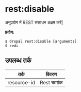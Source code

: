 # rest:disable
अनुप्रयोग में REST संसाधन अक्षम करें|

**प्रयोग:**
```
$ drupal rest:disable [arguments]
$ redi  
```

## उपलब्ध तर्क
तर्क | विवरण
---------|-------------
resource-id | Rest क्रमांक
